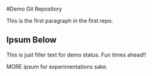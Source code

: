 #Demo Git Repository

This is the first paragraph in the first repo.

## Ipsum Below

This is just filler text for demo status. Fun times ahead!!

MORE ipsum for experimentations sake.

